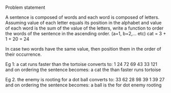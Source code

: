 Problem statement

A sentence is composed of words and each word is composed of letters.
Assuming value of each letter equals its position in the alphabet and 
value of each word is the sum of the value of the letters, write a function to 
order the words of the sentence in the ascending order. 
(a=1, b=2,... etc)
cat = 3 + 1 + 20 = 24

In case two words have the same value, then position them in the order of their occurrence.

Eg 1: 
a cat runs faster than the tortoise
converts to:
1 24  72   69       43    33  121
and on ordering the sentence becomes:
a cat the than faster runs tortoise

Eg 2.
the enemy is rooting for a dot ball 
converts to:
33  62        28  98      39 1 39  27
and on ordering the sentence becomes:
a ball is the for dot enemy rooting
